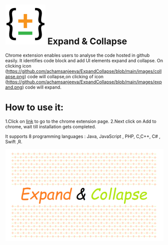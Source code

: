 #  ![Expand & Collapse](https://github.com/achamsanjeeva/ExpandCollapse/blob/main/images/128x128.png) Expand & Collapse


Chrome extension enables users to analyse the code hosted in github easily. It identifies code block and add UI elements expand and collapse. On clicking icon (https://github.com/achamsanjeeva/ExpandCollapse/blob/main/images/collapse.png) code will collapse,on clicking of icon (https://github.com/achamsanjeeva/ExpandCollapse/blob/main/images/expand.png) code will expand.

# How to use it:

1.Click on [link](https://chrome.google.com/webstore/detail/expand-collapse/odeomhdjffbnnobalkalehmidefcdmkn?utm_source=adwords&utm_medium=cpc&utm_campaign=subscribers&gclid=Cj0KCQiAvbiBBhD-ARIsAGM48bxrRaUgaJy9apgCj90qcki0YDD1TrXfUXylQoYiN6MhU5vgLEhqmuIaAsjNEALw_wcB)   to go to the chrome extension page.
2.Next click on Add to chrome, wait till installation gets completed.

It supports 8 programming languages :  Java, JavaScript , PHP, C,C++, C# , Swift ,R.

![Expand & Collapse Video](https://github.com/achamsanjeeva/ExpandCollapse/blob/main/images/demo.gif)
